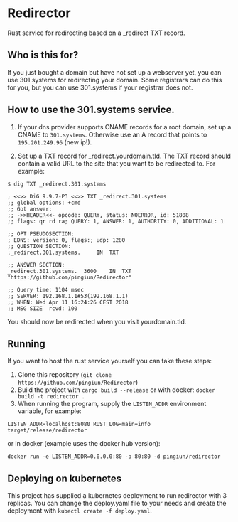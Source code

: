 # Redirector
Rust service for redirecting based on a _redirect TXT record.

## Who is this for?
If you just bought a domain but have not set up a webserver yet, you can use 
301.systems for redirecting your domain. Some registrars can do this for you,
but you can use 301.systems if your registrar does not.

## How to use the 301.systems service.
1. If your dns provider supports CNAME records for a root domain, set up a 
CNAME to `301.systems`. Otherwise use an A record that points to `195.201.249.96` (new ip!).

2. Set up a TXT record for _redirect.yourdomain.tld. The TXT record should
contain a valid URL to the site that you want to be redirected to. For example:
```terminal
$ dig TXT _redirect.301.systems

; <<>> DiG 9.9.7-P3 <<>> TXT _redirect.301.systems
;; global options: +cmd
;; Got answer:
;; ->>HEADER<<- opcode: QUERY, status: NOERROR, id: 51808
;; flags: qr rd ra; QUERY: 1, ANSWER: 1, AUTHORITY: 0, ADDITIONAL: 1

;; OPT PSEUDOSECTION:
; EDNS: version: 0, flags:; udp: 1280
;; QUESTION SECTION:
;_redirect.301.systems.		IN	TXT

;; ANSWER SECTION:
_redirect.301.systems.	3600	IN	TXT	"https://github.com/pingiun/Redirector"

;; Query time: 1104 msec
;; SERVER: 192.168.1.1#53(192.168.1.1)
;; WHEN: Wed Apr 11 16:24:26 CEST 2018
;; MSG SIZE  rcvd: 100
```

You should now be redirected when you visit yourdomain.tld.

## Running
If you want to host the rust service yourself you can take these steps:
1. Clone this repository (`git clone https://github.com/pingiun/Redirector`)
2. Build the project with `cargo build --release` or with docker: `docker build -t redirector .`
3. When running the program, supply the `LISTEN_ADDR` environment variable, for example:
```terminal
LISTEN_ADDR=localhost:8080 RUST_LOG=main=info target/release/redirector
```
or in docker (example uses the docker hub version):
```terminal
docker run -e LISTEN_ADDR=0.0.0.0:80 -p 80:80 -d pingiun/redirector
```

## Deploying on kubernetes
This project has supplied a kubernetes deployment to run redirector with 3 replicas. You can change the deploy.yaml file to your needs and create the deployment with `kubectl create -f deploy.yaml`.
